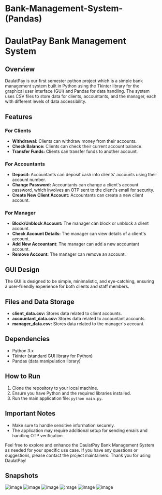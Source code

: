 # Bank-Management-System-(Pandas)
# DaulatPay Bank Management System

## Overview

DaulatPay is our first semester python project which is a simple bank management system built in Python using the Tkinter library for the graphical user interface (GUI) and Pandas for data handling. The system uses CSV files to store data for clients, accountants, and the manager, each with different levels of data accessibility.

## Features

### For Clients
- **Withdrawal:** Clients can withdraw money from their accounts.
- **Check Balance:** Clients can check their current account balance.
- **Transfer Funds:** Clients can transfer funds to another account.

### For Accountants
- **Deposit:** Accountants can deposit cash into clients' accounts using their account number.
- **Change Password:** Accountants can change a client's account password, which involves an OTP sent to the client's email for security.
- **Create New Client Account:** Accountants can create a new client account.

### For Manager
- **Block/Unblock Account:** The manager can block or unblock a client account.
- **Check Account Details:** The manager can view details of a client's account.
- **Add New Accountant:** The manager can add a new accountant account.
- **Remove Account:** The manager can remove an account.

## GUI Design

The GUI is designed to be simple, minimalistic, and eye-catching, ensuring a user-friendly experience for both clients and staff members.

## Files and Data Storage

- **client_data.csv:** Stores data related to client accounts.
- **accountant_data.csv:** Stores data related to accountant accounts.
- **manager_data.csv:** Stores data related to the manager's account.

## Dependencies

- Python 3.x
- Tkinter (standard GUI library for Python)
- Pandas (data manipulation library)

## How to Run

1. Clone the repository to your local machine.
2. Ensure you have Python and the required libraries installed.
3. Run the main application file: `python main.py`.

## Important Notes

- Make sure to handle sensitive information securely.
- The application may require additional setup for sending emails and handling OTP verification.

Feel free to explore and enhance the DaulatPay Bank Management System as needed for your specific use case. If you have any questions or suggestions, please contact the project maintainers. Thank you for using DaulatPay!
## Snapshots
![image](https://github.com/Ahadhassan-2003/Bank-Management-System-Pandas-/assets/113128923/dc2f9c61-4f02-4870-bec4-298ab0e53992)
![image](https://github.com/Ahadhassan-2003/Bank-Management-System-Pandas-/assets/113128923/8fe8c50a-6606-4214-9af8-6b0356951cb7)
![image](https://github.com/Ahadhassan-2003/Bank-Management-System-Pandas-/assets/113128923/173d0f95-25d3-4173-a314-55ef3f78c33c)
![image](https://github.com/Ahadhassan-2003/Bank-Management-System-Pandas-/assets/113128923/bafb4661-980c-410c-93dd-462d70fc3e17)
![image](https://github.com/Ahadhassan-2003/Bank-Management-System-Pandas-/assets/113128923/89c9bda6-cbcc-4058-bb35-bc555bada334)
![image](https://github.com/Ahadhassan-2003/Bank-Management-System-Pandas-/assets/113128923/78be13d6-dca3-49b5-afae-5ec1fe8ace04)


